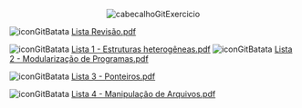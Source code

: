 <div align="center">

![cabecalhoGitExercicio](https://github.com/user-attachments/assets/3830b309-dd03-419d-8c5e-07bbcc3d1aee)

</div>

![iconGitBatata](https://github.com/user-attachments/assets/22fa928c-cb48-4f11-b6cc-b804fca31608) [Lista Revisão.pdf](https://github.com/user-attachments/files/18318335/Lista.Revisao.pdf)

![iconGitBatata](https://github.com/user-attachments/assets/22fa928c-cb48-4f11-b6cc-b804fca31608) [Lista 1 - Estruturas heterogêneas.pdf](https://github.com/user-attachments/files/18318337/Lista.1.-.Estruturas.heterogeneas.pdf)
![iconGitBatata](https://github.com/user-attachments/assets/22fa928c-cb48-4f11-b6cc-b804fca31608) [Lista 2 - Modularização de Programas.pdf](https://github.com/user-attachments/files/18322919/Lista.2.-.Modularizacao.de.Programas.pdf)

![iconGitBatata](https://github.com/user-attachments/assets/22fa928c-cb48-4f11-b6cc-b804fca31608) [Lista 3 - Ponteiros.pdf](https://github.com/user-attachments/files/18322921/Lista.3.-.Ponteiros.pdf)

![iconGitBatata](https://github.com/user-attachments/assets/22fa928c-cb48-4f11-b6cc-b804fca31608) [Lista 4 - Manipulação de Arquivos.pdf](https://github.com/user-attachments/files/18322922/Lista.4.-.Manipulacao.de.Arquivos.pdf)
